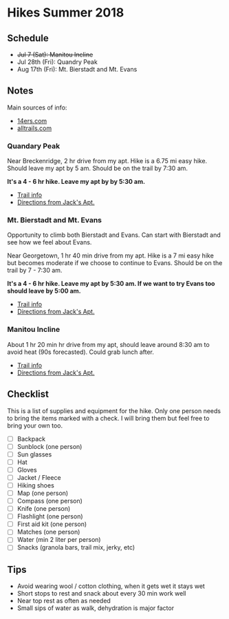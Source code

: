 # Hikes Summer 2018

## Schedule

- ~~Jul 7 (Sat): Manitou Incline~~
- Jul 28th (Fri): Quandry Peak
- Aug 17th (Fri): Mt. Bierstadt and Mt. Evans

## Notes

Main sources of info:

- [14ers.com](https://www.14ers.com/)
- [alltrails.com](https://www.alltrails.com/)

### Quandary Peak

Near Breckenridge, 2 hr drive from my apt. Hike is a 6.75 mi easy hike. Should leave my apt by 5 am. Should be on the trail by 7:30 am.

**It's a 4 - 6 hr hike. Leave my apt by by 5:30 am.**

- [Trail info](https://www.14ers.com/route.php?route=quan1&peak=Quandary+Peak)
- [Directions from Jack's Apt.](https://www.google.com/maps/dir/6401+South+Boston+Street,+Englewood,+CO/quandary+peak+trailhead/@39.5084303,-105.7528741,10z/data=!4m13!4m12!1m5!1m1!1s0x876c867b17297b1f:0x5c8d132d7fa2d7a8!2m2!1d-104.8841091!2d39.5994873!1m5!1m1!1s0x876af3dc902a0017:0x7332470b5ea82aa7!2m2!1d-106.0619487!2d39.3854734)

### Mt. Bierstadt and Mt. Evans

Opportunity to climb both Bierstadt and Evans. Can start with Bierstadt and see how we feel about Evans.

Near Georgetown, 1 hr 40 min drive from my apt. Hike is a 7 mi easy hike but becomes moderate if we choose to continue to Evans. Should be on the trail by 7 - 7:30 am.

**It's a 4 - 6 hr hike. Leave my apt by 5:30 am. If we want to try Evans too should leave by 5:00 am.**

- [Trail info](https://www.14ers.com/route.php?route=bier4&peak=Mt.+Bierstadt)
- [Directions from Jack's Apt.](https://www.google.com/maps/dir/6401+South+Boston+Street,+Greenwood+Village,+CO/39.597306,-105.709983/@39.585949,-105.4420309,11z/data=!3m1!4b1!4m9!4m8!1m5!1m1!1s0x876c866548d7e257:0xf347f6b98535e4ed!2m2!1d-104.8826618!2d39.6006917!1m1!4e1?hl=en)

### Manitou Incline

About 1 hr 20 min hr drive from my apt, should leave around 8:30 am to avoid heat (90s forecasted). Could grab lunch after.

- [Trail info](https://www.alltrails.com/trail/us/colorado/the-incline-trail)
- [Directions from Jack's Apt.](https://www.google.com/maps/dir/6401+S+Boston+St,+Greenwood+Village,+CO/manitou+incline+hours/@39.2135189,-105.152688,10z/data=!3m1!4b1!4m14!4m13!1m5!1m1!1s0x876c866538c30227:0x72e77aa779cd9c91!2m2!1d-104.8820936!2d39.5993628!1m5!1m1!1s0x87135753add6aeb3:0xcd7de780530a2d66!2m2!1d-104.9423776!2d38.8579119!3e0)

## Checklist

This is a list of supplies and equipment for the hike. Only one person needs to bring the items marked with a check. I will bring them but feel free to bring your own too.

- [ ] Backpack
- [ ] Sunblock (one person)
- [ ] Sun glasses
- [ ] Hat
- [ ] Gloves
- [ ] Jacket / Fleece
- [ ] Hiking shoes
- [ ] Map (one person)
- [ ] Compass (one person)
- [ ] Knife (one person)
- [ ] Flashlight (one person)
- [ ] First aid kit (one person)
- [ ] Matches (one person)
- [ ] Water (min 2 liter per person)
- [ ] Snacks (granola bars, trail mix, jerky, etc)

## Tips

- Avoid wearing wool / cotton clothing, when it gets wet it stays wet
- Short stops to rest and snack about every 30 min work well
- Near top rest as often as needed
- Small sips of water as walk, dehydration is major factor
